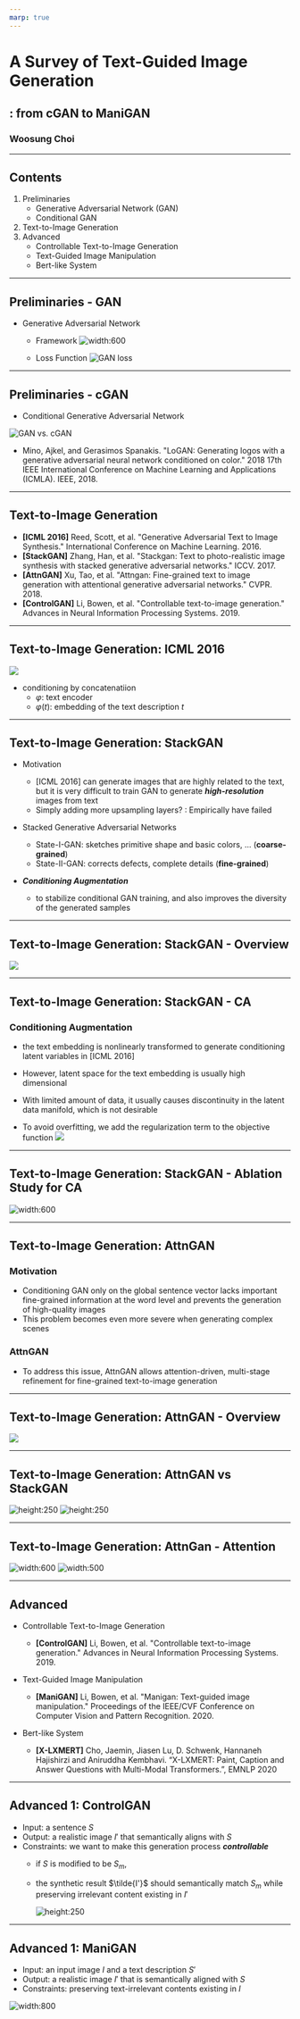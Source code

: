 ```yaml
---
marp: true
---
```


# A Survey of Text-Guided Image Generation

## : from cGAN to ManiGAN

### Woosung Choi

---

## Contents

1. Preliminaries
    - Generative Adversarial Network (GAN)  
    - Conditional GAN
2. Text-to-Image Generation
3. Advanced
    - Controllable Text-to-Image Generation
    - Text-Guided Image Manipulation
    - Bert-like System

---

## Preliminaries - GAN

- Generative Adversarial Network
  - Framework
    ![width:600](https://github.com/Intelligence-Engineering-LAB-KU/Seminar/raw/54adf23e3f6ccd2e6c5b504caaf50da151f775ce/summer_2020/0819_jinsung_GAN/img/03.png)

  - Loss Function
   ![GAN loss](https://github.com/Intelligence-Engineering-LAB-KU/Seminar/raw/54adf23e3f6ccd2e6c5b504caaf50da151f775ce/summer_2020/0819_jinsung_GAN/img/01.png)

---

## Preliminaries - cGAN

- Conditional Generative Adversarial Network

![GAN vs. cGAN](https://www.researchgate.net/profile/Gerasimos_Spanakis/publication/328494719/figure/fig1/AS:685463685853187@1540438686209/GAN-conditional-GAN-CGAN-and-auxiliary-classifier-GAN-ACGAN-architectures-where-x.ppm)

- Mino, Ajkel, and Gerasimos Spanakis. "LoGAN: Generating logos with a generative adversarial neural network conditioned on color." 2018 17th IEEE International Conference on Machine Learning and Applications (ICMLA). IEEE, 2018.

---

## Text-to-Image Generation

- **[ICML 2016]** Reed, Scott, et al. "Generative Adversarial Text to Image Synthesis." International Conference on Machine Learning. 2016.
- **[StackGAN]** Zhang, Han, et al. "Stackgan: Text to photo-realistic image synthesis with stacked generative adversarial networks." ICCV. 2017.
- **[AttnGAN]** Xu, Tao, et al. "Attngan: Fine-grained text to image generation with attentional generative adversarial networks." CVPR. 2018.
- **[ControlGAN]** Li, Bowen, et al. "Controllable text-to-image generation." Advances in Neural Information Processing Systems. 2019.

---

## Text-to-Image Generation: ICML 2016

![](imgs/icml2016fig1.png)

- conditioning by concatenatiion
  - $\varphi$: text encoder
  - $\varphi(t)$: embedding of the text description $t$

---

## Text-to-Image Generation: StackGAN

- Motivation
  - [ICML 2016] can generate images that are highly related to the text, but it is very difficult to train GAN to generate ***high-resolution*** images from text
  - Simply adding more upsampling layers? : Empirically have failed

- Stacked Generative Adversarial Networks
  - State-I-GAN: sketches primitive shape and basic colors, ... (**coarse-grained**)
  - State-II-GAN: corrects defects, complete details (**fine-grained**)

- ***Conditioning Augmentation***
  - to stabilize conditional GAN training, and also improves the diversity of the generated samples

---

## Text-to-Image Generation: StackGAN - Overview

![](imgs/stackganfig2.png)

---

## Text-to-Image Generation: StackGAN - CA

### Conditioning Augmentation

- the text embedding is nonlinearly transformed to generate conditioning latent variables in [ICML 2016]

- However, latent space for the text embedding is usually high dimensional

- With limited amount of data, it usually causes discontinuity in the latent data manifold, which is not desirable

- To avoid overfitting, we add the regularization term to the objective function
  ![](imgs/stackgankl.png)

---

## Text-to-Image Generation: StackGAN - Ablation Study for CA

![width:600](imgs/stackganfig7.png)

---

## Text-to-Image Generation: AttnGAN

### Motivation

- Conditioning GAN only on the global sentence vector lacks important fine-grained information at the word level and prevents the generation of high-quality images
- This problem becomes even more severe when generating complex scenes

### AttnGAN

- To address this issue, AttnGAN allows attention-driven, multi-stage refinement for fine-grained text-to-image generation

---

## Text-to-Image Generation: AttnGAN - Overview

![](imgs/attnganfig2.png)

---

## Text-to-Image Generation: AttnGAN vs StackGAN

![height:250](imgs/attnganfig2.png) ![height:250](imgs/stackganfig2.png)

---

## Text-to-Image Generation: AttnGan - Attention

![width:600](imgs/attention.png) ![width:500](imgs/attnganfig1.png)

---

## Advanced

- Controllable Text-to-Image Generation
  - **[ControlGAN]** Li, Bowen, et al. "Controllable text-to-image generation." Advances in Neural Information Processing Systems. 2019.

- Text-Guided Image Manipulation
  - **[ManiGAN]** Li, Bowen, et al. "Manigan: Text-guided image manipulation." Proceedings of the IEEE/CVF Conference on Computer Vision and Pattern Recognition. 2020.

- Bert-like System
  - **[X-LXMERT]** Cho, Jaemin, Jiasen Lu, D. Schwenk, Hannaneh Hajishirzi and Aniruddha Kembhavi. “X-LXMERT: Paint, Caption and Answer Questions with Multi-Modal Transformers.”, EMNLP 2020

---

## Advanced 1: ControlGAN

- Input: a sentence $S$
- Output: a realistic image $I'$ that semantically aligns with $S$
- Constraints: we want to make this generation process ***controllable***
  - if $S$ is modified to be $S_m$,
  - the synthetic result $\tilde{I'}$ should semantically match $S_m$ while preserving irrelevant content existing in $I'$

    ![height:250](imgs/fig1.png)

---

## Advanced 1: ManiGAN

- Input: an input image $I$ and a text description $S'$
- Output: a realistic image $I'$ that is semantically aligned with $S$
- Constraints: preserving text-irrelevant contents existing in $I$

![width:800](imgs/maniganfig1.png)

